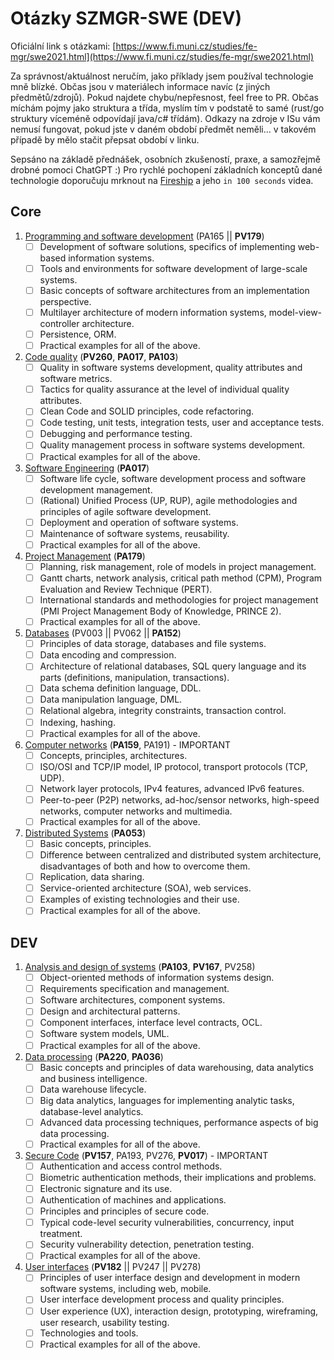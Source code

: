 # Otázky SZMGR-SWE (DEV)

Oficiální link s otázkami: [https://www.fi.muni.cz/studies/fe-mgr/swe2021.html](https://www.fi.muni.cz/studies/fe-mgr/swe2021.html)

Za správnost/aktuálnost neručím, jako příklady jsem používal technologie mně blízké. Občas jsou v materiálech informace navíc (z jiných předmětů/zdrojů). Pokud najdete chybu/nepřesnost, feel free to PR. Občas míchám pojmy jako struktura a třída, myslím tím v podstatě to samé (rust/go struktury víceméně odpovídají java/c# třídám). Odkazy na zdroje v ISu vám nemusí fungovat, pokud jste v daném období předmět neměli... v takovém případě by mělo stačit přepsat období v linku.

Sepsáno na základě přednášek, osobních zkušeností, praxe, a samozřejmě drobné pomoci ChatGPT :) Pro rychlé pochopení základních konceptů dané technologie doporučuju mrknout na [Fireship](https://www.youtube.com/@Fireship) a jeho `in 100 seconds` videa.

## Core

1. [Programming and software development](./1_programovani_a_softwarovy_vyvoj.md) (PA165 || **PV179**)
    - [ ] Development of software solutions, specifics of implementing web-based information systems.
    - [ ] Tools and environments for software development of large-scale systems.
    - [ ] Basic concepts of software architectures from an implementation perspective.
    - [ ] Multilayer architecture of modern information systems, model-view-controller architecture.
    - [ ] Persistence, ORM.
    - [ ] Practical examples for all of the above.
2. [Code quality](./2_kvalita_kodu.md) (**PV260**, **PA017**, **PA103**)
   - [ ] Quality in software systems development, quality attributes and software metrics.
   - [ ] Tactics for quality assurance at the level of individual quality attributes.
   - [ ] Clean Code and SOLID principles, code refactoring.
   - [ ] Code testing, unit tests, integration tests, user and acceptance tests.
   - [ ] Debugging and performance testing.
   - [ ] Quality management process in software systems development.
   - [ ] Practical examples for all of the above.
3. [Software Engineering](./3_softwarove_inzenyrstvi.md) (**PA017**)
   - [ ] Software life cycle, software development process and software development management.
   - [ ] (Rational) Unified Process (UP, RUP), agile methodologies and principles of agile software development.
   - [ ] Deployment and operation of software systems.
   - [ ] Maintenance of software systems, reusability.
   - [ ] Practical examples for all of the above.
4. [Project Management](./4_projektove_rizeni.md) (**PA179**)
   - [ ] Planning, risk management, role of models in project management.
   - [ ] Gantt charts, network analysis, critical path method (CPM), Program Evaluation and Review Technique (PERT).
   - [ ] International standards and methodologies for project management (PMI Project Management Body of Knowledge, PRINCE 2).
   - [ ] Practical examples for all of the above.
5. [Databases](./5_databaze.md) (PV003 || PV062 || **PA152**)
   - [ ] Principles of data storage, databases and file systems.
   - [ ] Data encoding and compression.
   - [ ] Architecture of relational databases, SQL query language and its parts (definitions, manipulation, transactions).
   - [ ] Data schema definition language, DDL.
   - [ ] Data manipulation language, DML.
   - [ ] Relational algebra, integrity constraints, transaction control.
   - [ ] Indexing, hashing.
   - [ ] Practical examples for all of the above.
6. [Computer networks](./6_pocitacove_site.md) (**PA159**, PA191) - IMPORTANT
   - [ ] Concepts, principles, architectures.
   - [ ] ISO/OSI and TCP/IP model, IP protocol, transport protocols (TCP, UDP).
   - [ ] Network layer protocols, IPv4 features, advanced IPv6 features.
   - [ ] Peer-to-peer (P2P) networks, ad-hoc/sensor networks, high-speed networks, computer networks and multimedia.
   - [ ] Practical examples for all of the above.
7. [Distributed Systems](./7_distribuovane_systemy.md) (**PA053**)
   - [ ] Basic concepts, principles.
   - [ ] Difference between centralized and distributed system architecture, disadvantages of both and how to overcome them.
   - [ ] Replication, data sharing.
   - [ ] Service-oriented architecture (SOA), web services.
   - [ ] Examples of existing technologies and their use.
   - [ ] Practical examples for all of the above.

## DEV

1. [Analysis and design of systems](./dev_1_analyza_a_navrh.md) (**PA103**, **PV167**, PV258)
   - [ ] Object-oriented methods of information systems design.
   - [ ] Requirements specification and management.
   - [ ] Software architectures, component systems.
   - [ ] Design and architectural patterns.
   - [ ] Component interfaces, interface level contracts, OCL.
   - [ ] Software system models, UML.
   - [ ] Practical examples for all of the above.
2. [Data processing](./dev_2_zpracovani_dat.md) (**PA220**, **PA036**)
   - [ ] Basic concepts and principles of data warehousing, data analytics and business intelligence.
   - [ ] Data warehouse lifecycle.
   - [ ] Big data analytics, languages for implementing analytic tasks, database-level analytics.
   - [ ] Advanced data processing techniques, performance aspects of big data processing.
   - [ ] Practical examples for all of the above.
3. [Secure Code](./dev_3_bezpecny_kod.md) (**PV157**, PA193, PV276, **PV017**) - IMPORTANT
   - [ ] Authentication and access control methods.
   - [ ] Biometric authentication methods, their implications and problems.
   - [ ] Electronic signature and its use.
   - [ ] Authentication of machines and applications.
   - [ ] Principles and principles of secure code.
   - [ ] Typical code-level security vulnerabilities, concurrency, input treatment.
   - [ ] Security vulnerability detection, penetration testing.
   - [ ] Practical examples for all of the above.
4. [User interfaces](./dev_4_uzivatelska_rozhrani.md) (**PV182** || PV247 || PV278)
   - [ ] Principles of user interface design and development in modern software systems, including web, mobile.
   - [ ] User interface development process and quality principles.
   - [ ] User experience (UX), interaction design, prototyping, wireframing, user research, usability testing.
   - [ ] Technologies and tools.
   - [ ] Practical examples for all of the above.
